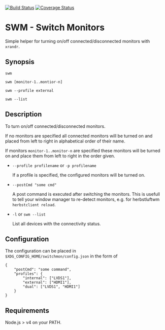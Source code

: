 [![Build Status](https://travis-ci.org/tomru/switchmon.svg?branch=master)](https://travis-ci.org/tomru/switchmon) [![Coverage Status](https://coveralls.io/repos/github/tomru/switchmon/badge.svg?branch=master)](https://coveralls.io/github/tomru/switchmon?branch=master)

# SWM - Switch Monitors

Simple helper for turning on/off connected/disconnected monitors with `xrandr`.

## Synopsis
`swm`

`swm [monitor-1..montior-n]`

`swm --profile external`

`swm --list`

## Description

To turn on/off connected/disconnected monitors.

If no monitors are specified all connected monitors will be turned on and
placed from left to right in alphabetical order of their name.

If monitors `monitor-1..monitor-n` are specified these monitors will be turned
on and place them from left to right in the order given.

* `--profile profilename` or `-p profilename`

  If a profile is specified, the configured monitors will be turned on.

* `--postCmd "some cmd"`

  A post command is executed after switching the monitors.  This is usefull to
  tell your window manager to re-detect monitors, e.g. for herbstluftwm
  `herbstclient reload`.

* `-l` or `swm --list`

  List all devices with the connectivity status.

## Configuration

The configuration can be placed in `$XDG_CONFIG_HOME/switchmon/config.json` in
the form of

```
{
    "postCmd": "some command",
    "profiles": {
        "internal": ["LVDS1"],
        "external": ["HDMI1"],
        "dual": ["LVDS1", "HDMI1"]
    }
}
```

## Requirements

Node.js > v4 on your PATH.
